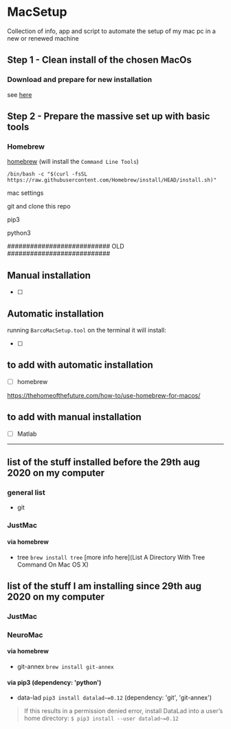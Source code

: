 # MacSetup
Collection of info, app and script to automate the setup of my mac pc in a new or renewed machine

## Step 1 - Clean install of the chosen MacOs

### Download and prepare for new installation

see [here](https://bootableinstaller.com/macos/#macos)

## Step 2 - Prepare the massive set up with basic tools

### Homebrew

[homebrew](https://brew.sh/) (will install the `Command Line Tools`)

```
/bin/bash -c "$(curl -fsSL https://raw.githubusercontent.com/Homebrew/install/HEAD/install.sh)"
```

mac settings

git and clone this repo



pip3

python3



########################### OLD ###########################

## Manual installation

- [ ]

## Automatic installation

running `BarcoMacSetup.tool` on the terminal it will install:

- [ ]


## to add with automatic installation

- [ ] homebrew  

https://thehomeofthefuture.com/how-to/use-homebrew-for-macos/

## to add with manual installation

- [ ] Matlab


---

## list of the stuff installed before the 29th aug 2020 on my computer

### general list
- git

### JustMac

#### via homebrew

- tree `brew install tree` [more info here](List A Directory With Tree Command On Mac OS X)


## list of the stuff I am installing since 29th aug 2020 on my computer

### JustMac

### NeuroMac

#### via homebrew

- git-annex `brew install git-annex`

#### via pip3 (dependency: 'python')

- data-lad `pip3 install datalad~=0.12` (dependency: 'git', 'git-annex')

> If this results in a permission denied error, install DataLad into a user’s home directory: `$ pip3 install --user datalad~=0.12`
